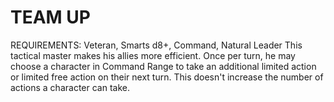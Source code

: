 # TEAM UP
REQUIREMENTS: Veteran, Smarts d8+, Command, Natural Leader
This tactical master makes his allies more efficient. Once per turn, he may choose a character in Command Range to take an additional limited action or limited free action on their next turn. This doesn't increase the number of actions a character can take.